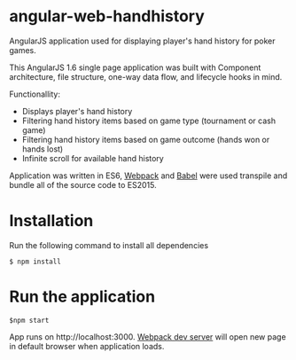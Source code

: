 # angular-web-handhistory
AngularJS application used for displaying player's hand history for poker games.

This AngularJS 1.6 single page application was built with Component architecture, file structure, one-way data flow, and lifecycle hooks in mind.

Functionallity:
+ Displays player's hand history
+ Filtering hand history items based on game type (tournament or cash game)
+ Filtering hand history items based on game outcome (hands won or hands lost)
+ Infinite scroll for available hand history

Application was written in ES6, [Webpack](https://webpack.github.io/) and [Babel](https://babeljs.io/) were used transpile and bundle all of the source code to ES2015.

# Installation
Run the following command to install all dependencies
```
$ npm install
```

# Run the application
```
$npm start
```
App runs on http://localhost:3000. [Webpack dev server](https://webpack.github.io/docs/webpack-dev-server.html) will open new page in default browser when application loads.
